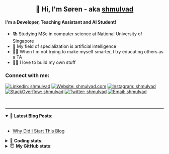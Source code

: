<h2 align="center">
	👋 Hi, I'm Søren - aka <a href="https://shmulvad.com">shmulvad</a>
</h2>

#### I'm a Developer, Teaching Assistant and AI Student!
- 📚 Studying MSc in computer science at National University of Singapore
- 🧠 My field of specialization is artificial intelligence
- 👨‍🏫 When I'm not trying to make myself smarter, I try educating others as a TA
- 👨‍💻 I love to build my own stuff

### Connect with me:

[![Linkedin: shmulvad](https://img.shields.io/badge/shmulvad-blue?style=flat&logo=Linkedin&logoColor=white)][linkedin]
[![Website: shmulvad.com](https://img.shields.io/badge/shmulvad.com-47CCCC?&style=flat&logo=Google-Chrome&logoColor=white)][website]
[![Instagram: shmulvad](https://img.shields.io/badge/-@shmulvad-purple?style=flat&logo=Instagram&logoColor=white)][instagram]
[![StackOverflow: shmulvad](https://img.shields.io/badge/shmulvad-FE7A16?style=flat&logo=stack-overflow&logoColor=white)][stackOverflow]
[![Twitter: shmulvad](https://img.shields.io/badge/@shmulvad-1ca0f1?style=flat&logo=twitter&logoColor=white)][twitter]
[![Email: shmulvad](https://img.shields.io/badge/shmulvad-D14836?style=flat&logo=gmail&logoColor=white)][mail]

<br />

---

<details open>
 <summary>📕 <b>Latest Blog Posts</b>: </summary>

<br>

<!-- BLOG-POST-LIST:START -->
- [Why Did I Start This Blog](https://shmulvad.com/blog/why-did-start-this-blog)
<!-- BLOG-POST-LIST:END -->

</details>

<!-- --- -->

<details>
 <summary>🤖 <b>Coding stats</b>: </summary>

<br>

<!--START_SECTION:waka-->
**I'm a Night 🦉** 

```text
🌞 Morning    94 commits     ██░░░░░░░░░░░░░░░░░░░░░░░   8.03% 
🌆 Daytime    449 commits    █████████░░░░░░░░░░░░░░░░   38.38% 
🌃 Evening    399 commits    ████████░░░░░░░░░░░░░░░░░   34.1% 
🌙 Night      228 commits    ████░░░░░░░░░░░░░░░░░░░░░   19.49%

```


📊 **This Week I Spent My Time On** 

```text
💬 Programming Languages: 
Python                   1 hr 58 mins        ████████░░░░░░░░░░░░░░░░░   34.19% 
JavaScript               1 hr 14 mins        █████░░░░░░░░░░░░░░░░░░░░   21.53% 
Other                    59 mins             ████░░░░░░░░░░░░░░░░░░░░░   17.01% 
Text                     42 mins             ███░░░░░░░░░░░░░░░░░░░░░░   12.12% 
Markdown                 33 mins             ██░░░░░░░░░░░░░░░░░░░░░░░   9.62%

🔥 Editors: 
VS Code                  4 hrs 7 mins        █████████████████░░░░░░░░   71.22% 
Zsh                      57 mins             ████░░░░░░░░░░░░░░░░░░░░░   16.52% 
Sublime Text             42 mins             ███░░░░░░░░░░░░░░░░░░░░░░   12.27%

🐱‍💻 Projects: 
overvaagning             2 hrs 50 mins       ████████████░░░░░░░░░░░░░   49.13% 
tsp                      1 hr                ████░░░░░░░░░░░░░░░░░░░░░   17.35% 
Unknown Project          48 mins             ███░░░░░░░░░░░░░░░░░░░░░░   13.84% 
program                  32 mins             ██░░░░░░░░░░░░░░░░░░░░░░░   9.21% 
Terminal                 25 mins             █░░░░░░░░░░░░░░░░░░░░░░░░   7.32%

```


 Last Updated on 29/11/2021
<!--END_SECTION:waka-->

</details>

<!-- --- -->

<details>
 <summary>😇 <b>My GitHub stats</b>: </summary>

<br>

<img align="left" alt="shmulvad's Github Stats" src="https://github-readme-stats.vercel.app/api?username=shmulvad&show_icons=true&hide_border=true" />

</details>



[website]: https://shmulvad.com
[twitter]: https://twitter.com/shmulvad
[linkedin]: https://linkedin.com/in/shmulvad
[instagram]: https://instagram.com/shmulvad
[stackOverflow]: https://stackoverflow.com/users/9248793/shmulvad
[mail]: mailto:shmulvad@gmail.com
[github]: https://github.com/shmulvad
